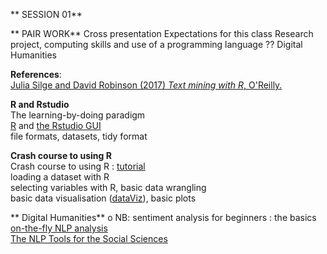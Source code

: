 ** SESSION 01**

** PAIR WORK**
Cross presentation
Expectations for this class
Research project, computing skills and use of a programming language ??
Digital Humanities

**References**:  
[Julia Silge and David Robinson (2017) *Text mining with R*, O'Reilly.](https://www.tidytextmining.com/)  



**R and Rstudio**  
The learning-by-doing paradigm  
[R](https://cran.r-project.org/bin/windows/base/) and [the Rstudio GUI](https://rstudio.com/products/rstudio/download/)  
file formats, datasets, tidy format  


**Crash course to using R**  
Crash course to using R :  [tutorial](https://paulalisson.github.io/teaching.html)  
loading a dataset with R   
selecting variables with R, basic data wrangling  
basic data visualisation ([dataViz](https://www.r-graph-gallery.com/)), basic plots  


** Digital Humanities** 
o	NB: sentiment analysis for beginners : the basics  
[on-the-fly NLP analysis](http://corenlp.run/)  
[The NLP Tools for the Social Sciences](https://www.linguisticanalysistools.org/)  

